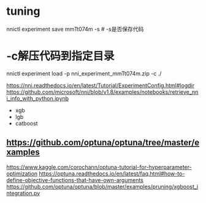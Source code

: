 # tuning

 nnictl experiment save mmTt074m -s # -s是否保存代码

 # -c解压代码到指定目录
 nnictl experiment load -p nni_experiment_mmTt074m.zip -c ./

https://nni.readthedocs.io/en/latest/Tutorial/ExperimentConfig.html#logdir
https://github.com/microsoft/nni/blob/v1.8/examples/notebooks/retrieve_nni_info_with_python.ipynb
- xgb
- lgb
- catboost

https://github.com/optuna/optuna/tree/master/examples
---
https://www.kaggle.com/corochann/optuna-tutorial-for-hyperparameter-optimization
https://optuna.readthedocs.io/en/latest/faq.html#how-to-define-objective-functions-that-have-own-arguments
https://github.com/optuna/optuna/blob/master/examples/pruning/xgboost_integration.py